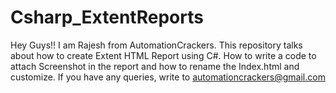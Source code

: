 # Csharp_ExtentReports
Hey Guys!! I am Rajesh from AutomationCrackers. This repository talks about how to create Extent HTML Report using C#. How to write a code to attach Screenshot in the report and how to rename the Index.html and customize. If you have any queries, write to automationcrackers@gmail.com
